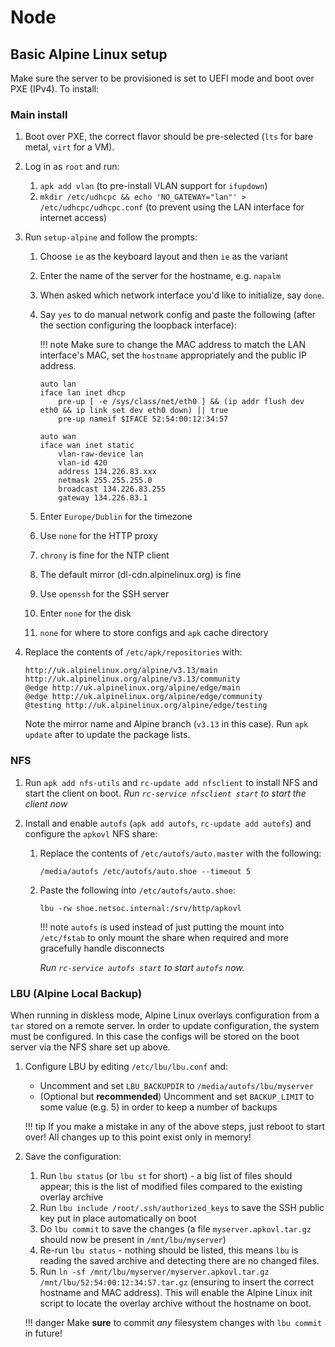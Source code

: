 # Node

## Basic Alpine Linux setup

Make sure the server to be provisioned is set to UEFI mode and boot over PXE
(IPv4). To install:

### Main install

1. Boot over PXE, the correct flavor should be pre-selected (`lts` for bare
   metal, `virt` for a VM).
2. Log in as `root` and run:
    1. `apk add vlan` (to pre-install VLAN support for `ifupdown`)
    2. `mkdir /etc/udhcpc && echo 'NO_GATEWAY="lan"' > /etc/udhcpc/udhcpc.conf`
       (to prevent using the LAN interface for internet access)
3. Run `setup-alpine` and follow the prompts:
    1. Choose `ie` as the keyboard layout and then `ie` as the variant
    2. Enter the name of the server for the hostname, e.g. `napalm`
    3. When asked which network interface you'd like to initialize, say `done`.
    4. Say `yes` to do manual network config and paste the following (after the
       section configuring the loopback interface):

        !!! note
            Make sure to change the MAC address to match the LAN interface's MAC,
            set the `hostname` appropriately and the public IP address.

        ```hl_lines="3 4 10"
        auto lan
        iface lan inet dhcp
            pre-up [ -e /sys/class/net/eth0 ] && (ip addr flush dev eth0 && ip link set dev eth0 down) || true
            pre-up nameif $IFACE 52:54:00:12:34:57

        auto wan
        iface wan inet static
            vlan-raw-device lan
            vlan-id 420
            address 134.226.83.xxx
            netmask 255.255.255.0
            broadcast 134.226.83.255
            gateway 134.226.83.1
        ```

    5. Enter `Europe/Dublin` for the timezone
    6. Use `none` for the HTTP proxy
    7. `chrony` is fine for the NTP client
    8. The default mirror (dl-cdn.alpinelinux.org) is fine
    9. Use `openssh` for the SSH server
    10. Enter `none` for the disk
    11. `none` for where to store configs and `apk` cache directory

5. Replace the contents of `/etc/apk/repositories` with:
    ```
    http://uk.alpinelinux.org/alpine/v3.13/main
    http://uk.alpinelinux.org/alpine/v3.13/community
    @edge http://uk.alpinelinux.org/alpine/edge/main
    @edge http://uk.alpinelinux.org/alpine/edge/community
    @testing http://uk.alpinelinux.org/alpine/edge/testing
    ```

    Note the mirror name and Alpine branch (`v3.13` in this case). Run
    `apk update` after to update the package lists.

### NFS

1. Run `apk add nfs-utils` and `rc-update add nfsclient` to install NFS and
   start the client on boot. _Run `rc-service nfsclient start` to start the
   client now_

2. Install and enable `autofs` (`apk add autofs`, `rc-update add autofs`) and
   configure the `apkovl` NFS share:

    1. Replace the contents of `/etc/autofs/auto.master` with the following:

        ```
        /media/autofs /etc/autofs/auto.shoe --timeout 5
        ```

    2. Paste the following into `/etc/autofs/auto.shoe`:

        ```
        lbu -rw shoe.netsoc.internal:/srv/http/apkovl
        ```

        !!! note
            `autofs` is used instead of just putting the mount into `/etc/fstab`
            to only mount the share when required and more gracefully handle
            disconnects

        _Run `rc-service autofs start` to start `autofs` now._

### LBU (Alpine Local Backup)

When running in diskless mode, Alpine Linux overlays configuration from a
`tar` stored on a remote server. In order to update configuration, the
system must be configured. In this case the configs will be stored on the
boot server via the NFS share set up above.

1. Configure LBU by editing `/etc/lbu/lbu.conf` and:

    - Uncomment and set `LBU_BACKUPDIR` to `/media/autofs/lbu/myserver`
    - (Optional but **recommended**) Uncomment and set `BACKUP_LIMIT` to some
    value (e.g. 5) in order to keep a number of backups

    !!! tip
        If you make a mistake in any of the above steps, just reboot to start
        over! All changes up to this point exist only in memory!

2. Save the configuration:

    1. Run `lbu status` (or `lbu st` for short) - a big list of files should
       appear; this is the list of modified files compared to the existing
       overlay archive
    2. Run `lbu include /root/.ssh/authorized_keys` to save the SSH public
       key put in place automatically on boot
    3. Do `lbu commit` to save the changes (a file `myserver.apkovl.tar.gz`
       should now be present in `/mnt/lbu/myserver`)
    4. Re-run `lbu status` - nothing should be listed, this means `lbu` is
       reading the saved archive and detecting there are no changed files.
    5. Run `ln -sf /mnt/lbu/myserver/myserver.apkovl.tar.gz /mnt/lbu/52:54:00:12:34:57.tar.gz`
       (ensuring to insert the correct hostname and MAC address). This will
       enable the Alpine Linux init script to locate the overlay archive without
       the hostname on boot.

    !!! danger
        Make **sure** to commit _any_ filesystem changes with `lbu commit` in
        future!
